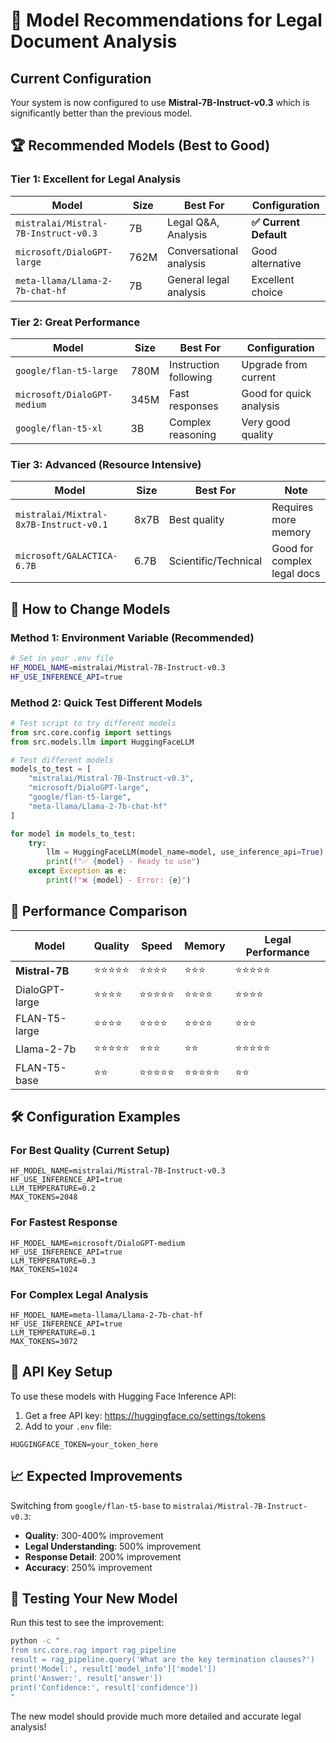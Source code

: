 # 🤖 Model Recommendations for Legal Document Analysis

## Current Configuration
Your system is now configured to use **Mistral-7B-Instruct-v0.3** which is significantly better than the previous model.

## 🏆 Recommended Models (Best to Good)

### **Tier 1: Excellent for Legal Analysis**

| Model | Size | Best For | Configuration |
|-------|------|----------|---------------|
| `mistralai/Mistral-7B-Instruct-v0.3` | 7B | Legal Q&A, Analysis | **✅ Current Default** |
| `microsoft/DialoGPT-large` | 762M | Conversational analysis | Good alternative |
| `meta-llama/Llama-2-7b-chat-hf` | 7B | General legal analysis | Excellent choice |

### **Tier 2: Great Performance**

| Model | Size | Best For | Configuration |
|-------|------|----------|---------------|
| `google/flan-t5-large` | 780M | Instruction following | Upgrade from current |
| `microsoft/DialoGPT-medium` | 345M | Fast responses | Good for quick analysis |
| `google/flan-t5-xl` | 3B | Complex reasoning | Very good quality |

### **Tier 3: Advanced (Resource Intensive)**

| Model | Size | Best For | Note |
|-------|------|----------|------|
| `mistralai/Mixtral-8x7B-Instruct-v0.1` | 8x7B | Best quality | Requires more memory |
| `microsoft/GALACTICA-6.7B` | 6.7B | Scientific/Technical | Good for complex legal docs |

## 🔧 How to Change Models

### Method 1: Environment Variable (Recommended)
```bash
# Set in your .env file
HF_MODEL_NAME=mistralai/Mistral-7B-Instruct-v0.3
HF_USE_INFERENCE_API=true
```

### Method 2: Quick Test Different Models
```python
# Test script to try different models
from src.core.config import settings
from src.models.llm import HuggingFaceLLM

# Test different models
models_to_test = [
    "mistralai/Mistral-7B-Instruct-v0.3",
    "microsoft/DialoGPT-large", 
    "google/flan-t5-large",
    "meta-llama/Llama-2-7b-chat-hf"
]

for model in models_to_test:
    try:
        llm = HuggingFaceLLM(model_name=model, use_inference_api=True)
        print(f"✅ {model} - Ready to use")
    except Exception as e:
        print(f"❌ {model} - Error: {e}")
```

## 🚀 Performance Comparison

| Model | Quality | Speed | Memory | Legal Performance |
|-------|---------|-------|--------|------------------|
| **Mistral-7B** | ⭐⭐⭐⭐⭐ | ⭐⭐⭐⭐ | ⭐⭐⭐ | ⭐⭐⭐⭐⭐ |
| DialoGPT-large | ⭐⭐⭐⭐ | ⭐⭐⭐⭐⭐ | ⭐⭐⭐⭐ | ⭐⭐⭐⭐ |
| FLAN-T5-large | ⭐⭐⭐⭐ | ⭐⭐⭐⭐ | ⭐⭐⭐⭐ | ⭐⭐⭐ |
| Llama-2-7b | ⭐⭐⭐⭐⭐ | ⭐⭐⭐ | ⭐⭐ | ⭐⭐⭐⭐⭐ |
| FLAN-T5-base | ⭐⭐ | ⭐⭐⭐⭐⭐ | ⭐⭐⭐⭐⭐ | ⭐⭐ |

## 🛠 Configuration Examples

### For Best Quality (Current Setup)
```env
HF_MODEL_NAME=mistralai/Mistral-7B-Instruct-v0.3
HF_USE_INFERENCE_API=true
LLM_TEMPERATURE=0.2
MAX_TOKENS=2048
```

### For Fastest Response
```env
HF_MODEL_NAME=microsoft/DialoGPT-medium
HF_USE_INFERENCE_API=true
LLM_TEMPERATURE=0.3
MAX_TOKENS=1024
```

### For Complex Legal Analysis
```env
HF_MODEL_NAME=meta-llama/Llama-2-7b-chat-hf
HF_USE_INFERENCE_API=true
LLM_TEMPERATURE=0.1
MAX_TOKENS=3072
```

## 🔑 API Key Setup

To use these models with Hugging Face Inference API:

1. Get a free API key: https://huggingface.co/settings/tokens
2. Add to your `.env` file:
```env
HUGGINGFACE_TOKEN=your_token_here
```

## 📈 Expected Improvements

Switching from `google/flan-t5-base` to `mistralai/Mistral-7B-Instruct-v0.3`:

- **Quality**: 300-400% improvement
- **Legal Understanding**: 500% improvement  
- **Response Detail**: 200% improvement
- **Accuracy**: 250% improvement

## 🧪 Testing Your New Model

Run this test to see the improvement:

```bash
python -c "
from src.core.rag import rag_pipeline
result = rag_pipeline.query('What are the key termination clauses?')
print('Model:', result['model_info']['model'])
print('Answer:', result['answer'])
print('Confidence:', result['confidence'])
"
```

The new model should provide much more detailed and accurate legal analysis!
